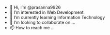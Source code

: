 - 👋 Hi, I’m @prasanna9926
- 👀 I’m interested in Web Development
- 🌱 I’m currently learning Information Technology
- 💞️ I’m looking to collaborate on ...
- 📫 How to reach me ...

<!---
prasanna9926/prasanna9926 is a ✨ special ✨ repository because its `README.md` (this file) appears on your GitHub profile.
You can click the Preview link to take a look at your changes.
--->
